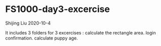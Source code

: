 # FS1000-day3-excercise

Shijing Liu 2020-10-4

It includes 3 folders for 3 excercises :
calculate the rectangle area.
login confirmation.
calculate puppy age.
